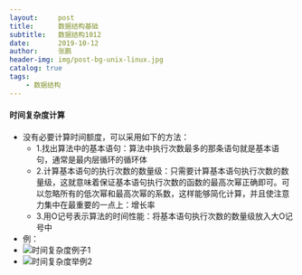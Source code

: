 ```yaml
---
layout:     post 
title:      数据结构基础
subtitle:   数据结构1012
date:       2019-10-12
author:     张鹏
header-img: img/post-bg-unix-linux.jpg
catalog: true   
tags:                         
    - 数据结构
---
```


#### 时间复杂度计算

- 没有必要计算时间额度，可以采用如下的方法：
   - 1.找出算法中的基本语句：算法中执行次数最多的那条语句就是基本语句，通常是最内层循环的循环体
   - 2.计算基本语句的执行次数的数量级：只需要计算基本语句执行次数的数量级，这就意味着保证基本语句执行次数的函数的最高次幂正确即可。可以忽略所有的低次幂和最高次幂的系数，这样能够简化计算，并且使注意力集中在最重要的一点上：增长率
   - 3.用O记号表示算法的时间性能：将基本语句执行次数的数量级放入大O记号中
- 例：
- ![时间复杂度例子1](https://github.com/Jokerboozp/Jokerboozp.github.io/raw/master/img/%E6%89%B9%E6%B3%A8%202019-10-12%20144056.png)
- ![时间复杂度举例2](https://github.com/Jokerboozp/Jokerboozp.github.io/raw/master/img/%E6%89%B9%E6%B3%A8%202019-10-12%20145152.png)